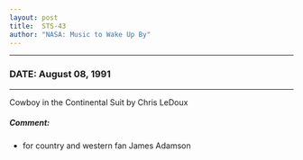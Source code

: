 ```yaml
---
layout: post
title:  STS-43
author: "NASA: Music to Wake Up By"
---
```


----
### DATE: August 08, 1991
----
Cowboy in the Continental Suit by Chris LeDoux

##### Comment:
* for country and western fan James Adamson
